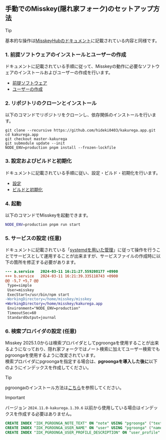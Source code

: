 ## 手動でのMisskey(隠れ家フォーク)のセットアップ方法

> [!TIP]
> 基本的な操作は[MisskeyHubのドキュメント](https://misskey-hub.net/ja/docs/for-admin/install/guides/manual/)に記載されている内容と同様です。  

### 1. 前提ソフトウェアのインストールとユーザーの作成
ドキュメントに記載されている手順に従って、Misskeyの動作に必要なソフトウェアのインストールおよびユーザーの作成を行います。

- [前提ソフトウェア](https://misskey-hub.net/ja/docs/for-admin/install/guides/manual/#%E4%BB%A5%E4%B8%8B%E3%81%AE%E3%82%BD%E3%83%95%E3%83%88%E3%82%A6%E3%82%A7%E3%82%A2%E3%81%8C%E3%82%A4%E3%83%B3%E3%82%B9%E3%83%88%E3%83%BC%E3%83%AB%E8%A8%AD%E5%AE%9A%E3%81%95%E3%82%8C%E3%81%A6%E3%81%84%E3%82%8B%E3%81%93%E3%81%A8)
- [ユーザーの作成](https://misskey-hub.net/ja/docs/for-admin/install/guides/manual/#%E3%83%A6%E3%83%BC%E3%82%B6%E3%83%BC%E3%81%AE%E4%BD%9C%E6%88%90)

### 2. リポジトリのクローンとインストール
以下のコマンドでリポジトリをクローンし、依存関係のインストールを行います。

```bashsudo -iu misskey
git clone --recursive https://github.com/hideki0403/kakurega.app.git
cd kakurega.app
git checkout master-kakurega
git submodule update --init
NODE_ENV=production pnpm install --frozen-lockfile
```
### 3. 設定およびビルドと初期化
ドキュメントに記載されている手順に従い、設定・ビルド・初期化を行います。

- [設定](https://misskey-hub.net/ja/docs/for-admin/install/guides/manual/#%E8%A8%AD%E5%AE%9A)
- [ビルドと初期化](https://misskey-hub.net/ja/docs/for-admin/install/guides/manual/#%E3%83%93%E3%83%AB%E3%83%89%E3%81%A8%E5%88%9D%E6%9C%9F%E5%8C%96)

### 4. 起動
以下のコマンドでMisskeyを起動できます。

```bash
NODE_ENV=production pnpm run start
```

### 5. サービスの設定 (任意)
ドキュメントに記載されている「[systemdを用いた管理](https://misskey-hub.net/ja/docs/for-admin/install/guides/manual/#%E3%83%93%E3%83%AB%E3%83%89%E3%81%A8%E5%88%9D%E6%9C%9F%E5%8C%96:~:text=GLHF%E2%9C%A8-,systemd%E3%82%92%E7%94%A8%E3%81%84%E3%81%9F%E7%AE%A1%E7%90%86,-Misskey%E3%81%AE%E3%82%A2%E3%83%83%E3%83%97%E3%83%87%E3%83%BC%E3%83%88)」に従って操作を行うことでサービスとして運用することが出来ますが、サービスファイルの作成時に以下の箇所を修正する必要があります。

```diff
--- a.service   2024-03-11 16:21:27.559208177 +0900
+++ b.service   2024-03-11 16:21:39.335118743 +0900
@@ -5,7 +5,7 @@
 Type=simple
 User=misskey
 ExecStart=/usr/bin/npm start
-WorkingDirectory=/home/misskey/misskey
+WorkingDirectory=/home/misskey/kakurega.app
 Environment="NODE_ENV=production"
 TimeoutSec=60
 StandardOutput=journal
 ```

### 6. 検索プロバイダの設定 (任意)
Misskey 2025.1.0からは検索プロバイダとしてpgroongaを使用することが出来るようになっており、隠れ家フォークではノート検索に加えてユーザー検索でもpgroongaを使用するように改変されています。  
検索プロバイダにpgroongaを指定する場合は、**pgroongaを導入した後に**以下のようにインデックスを作成してください。

> [!TIP]
> pgroongaのインストール方法は[こちら](https://pgroonga.github.io/ja/install/)を参照してください。

> [!IMPORTANT] 
> バージョン `2024.11.0-kakurega.1.39.6` 以前から使用している場合はインデックスを作成する必要はありません。

```sql
CREATE INDEX "IDX_PGROONGA_NOTE_TEXT" ON "note" USING "pgroonga" ("text");
CREATE INDEX "IDX_PGROONGA_USER_NAME" ON "user" USING "pgroonga" ("name" pgroonga_varchar_full_text_search_ops_v2);
CREATE INDEX "IDX_PGROONGA_USER_PROFILE_DESCRIPTION" ON "user_profile" USING "pgroonga" ("description" pgroonga_varchar_full_text_search_ops_v2);
```
